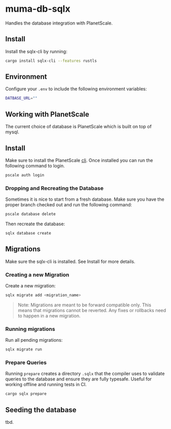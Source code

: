 # muma-db-sqlx

Handles the database integration with PlanetScale.

## Install

Install the sqlx-cli by running:

```bash
cargo install sqlx-cli --features rustls
```

## Environment

Configure your `.env` to include the following environment variables:

```bash
DATBASE_URL=""
```

## Working with PlanetScale

The current choice of database is PlanetScale which is built on top of mysql.

## Install

Make sure to install the PlanetScale [cli]("https://planetscale.com/features/cli"). Once installed you can run the following command to login.

```bash
pscale auth login
```

### Dropping and Recreating the Database

Sometimes it is nice to start from a fresh database. Make sure you have the proper branch checked out and run the following command:

```bash
pscale database delete
```

Then recreate the database:

```bash
sqlx database create
```

## Migrations

Make sure the sqlx-cli is installed. See Install for more details.

### Creating a new Migration

Create a new migration:

```bash
sqlx migrate add <migration_name>
```

> Note: Migrations are meant to be forward compatible only. This means that migrations cannot be reverted. Any fixes or rollbacks need to happen in a new migration.

### Running migrations

Run all pending migrations:

```bash
sqlx migrate run
```

### Prepare Queries

Running `prepare` creates a directory `.sqlx` that the compiler uses to validate queries to the database
and ensure they are fully typesafe. Useful for working offline and running tests in CI.

```bash
cargo sqlx prepare
```

## Seeding the database

tbd.


